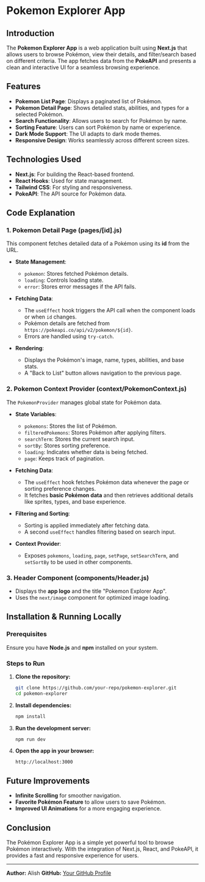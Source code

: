 # Pokemon Explorer App

## Introduction

The **Pokemon Explorer App** is a web application built using **Next.js** that allows users to browse Pokémon, view their details, and filter/search based on different criteria. The app fetches data from the **PokeAPI** and presents a clean and interactive UI for a seamless browsing experience.

## Features

- **Pokemon List Page**: Displays a paginated list of Pokémon.
- **Pokemon Detail Page**: Shows detailed stats, abilities, and types for a selected Pokémon.
- **Search Functionality**: Allows users to search for Pokémon by name.
- **Sorting Feature**: Users can sort Pokémon by name or experience.
- **Dark Mode Support**: The UI adapts to dark mode themes.
- **Responsive Design**: Works seamlessly across different screen sizes.

## Technologies Used

- **Next.js**: For building the React-based frontend.
- **React Hooks**: Used for state management.
- **Tailwind CSS**: For styling and responsiveness.
- **PokeAPI**: The API source for Pokémon data.


## Code Explanation

### 1. **Pokemon Detail Page** (pages/[id].js)

This component fetches detailed data of a Pokémon using its **id** from the URL.

- **State Management**:

  - `pokemon`: Stores fetched Pokémon details.
  - `loading`: Controls loading state.
  - `error`: Stores error messages if the API fails.

- **Fetching Data**:

  - The `useEffect` hook triggers the API call when the component loads or when `id` changes.
  - Pokémon details are fetched from `https://pokeapi.co/api/v2/pokemon/${id}`.
  - Errors are handled using `try-catch`.

- **Rendering**:

  - Displays the Pokémon's image, name, types, abilities, and base stats.
  - A "Back to List" button allows navigation to the previous page.

### 2. **Pokemon Context Provider** (context/PokemonContext.js)

The `PokemonProvider` manages global state for Pokémon data.

- **State Variables**:

  - `pokemons`: Stores the list of Pokémon.
  - `filteredPokemons`: Stores Pokémon after applying filters.
  - `searchTerm`: Stores the current search input.
  - `sortBy`: Stores sorting preference.
  - `loading`: Indicates whether data is being fetched.
  - `page`: Keeps track of pagination.

- **Fetching Data**:

  - The `useEffect` hook fetches Pokémon data whenever the page or sorting preference changes.
  - It fetches **basic Pokémon data** and then retrieves additional details like sprites, types, and base experience.

- **Filtering and Sorting**:

  - Sorting is applied immediately after fetching data.
  - A second `useEffect` handles filtering based on search input.

- **Context Provider**:

  - Exposes `pokemons`, `loading`, `page`, `setPage`, `setSearchTerm`, and `setSortBy` to be used in other components.

### 3. **Header Component** (components/Header.js)

- Displays the **app logo** and the title "Pokemon Explorer App".
- Uses the `next/image` component for optimized image loading.

## Installation & Running Locally

### Prerequisites

Ensure you have **Node.js** and **npm** installed on your system.

### Steps to Run

1. **Clone the repository:**
   ```sh
   git clone https://github.com/your-repo/pokemon-explorer.git
   cd pokemon-explorer
   ```
2. **Install dependencies:**
   ```sh
   npm install
   ```
3. **Run the development server:**
   ```sh
   npm run dev
   ```
4. **Open the app in your browser:**
   ```
   http://localhost:3000
   ```

## Future Improvements

- **Infinite Scrolling** for smoother navigation.
- **Favorite Pokémon Feature** to allow users to save Pokémon.
- **Improved UI Animations** for a more engaging experience.

## Conclusion

The Pokémon Explorer App is a simple yet powerful tool to browse Pokémon interactively. With the integration of Next.js, React, and PokeAPI, it provides a fast and responsive experience for users.

---

**Author:** Alish
**GitHub:** [Your GitHub Profile](https://github.com/your-profile)

